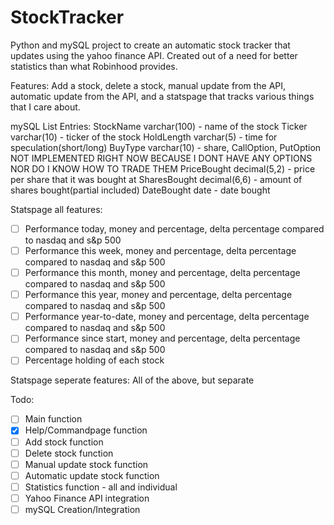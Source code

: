 # StockTracker

Python and mySQL project to create an automatic stock tracker that updates using the yahoo finance API. Created out of a need for better statistics than what Robinhood provides. 

Features:
Add a stock, delete a stock, manual update from the API, automatic update from the API, and a statspage that tracks various things that I care about. 

mySQL List Entries:
StockName varchar(100) - name of the stock
Ticker varchar(10) - ticker of the stock
HoldLength varchar(5) - time for speculation(short/long)
BuyType varchar(10) - share, CallOption, PutOption NOT IMPLEMENTED RIGHT NOW BECAUSE I DONT HAVE ANY OPTIONS NOR DO I KNOW HOW TO TRADE THEM
PriceBought decimal(5,2) - price per share that it was bought at
SharesBought decimal(6,6) - amount of shares bought(partial included)
DateBought date - date bought

Statspage all features: 
- [ ] Performance today, money and percentage, delta percentage compared to nasdaq and s&p 500
- [ ] Performance this week, money and percentage, delta percentage compared to nasdaq and s&p 500
- [ ] Performance this month, money and percentage, delta percentage compared to nasdaq and s&p 500
- [ ] Performance this year, money and percentage, delta percentage compared to nasdaq and s&p 500
- [ ] Performance year-to-date, money and percentage, delta percentage compared to nasdaq and s&p 500
- [ ] Performance since start, money and percentage, delta percentage compared to nasdaq and s&p 500
- [ ] Percentage holding of each stock

Statspage seperate features: 
All of the above, but separate

Todo:
- [ ] Main function
- [X] Help/Commandpage function
- [ ] Add stock function
- [ ] Delete stock function
- [ ] Manual update stock function
- [ ] Automatic update stock function
- [ ] Statistics function - all and individual
- [ ] Yahoo Finance API integration
- [ ] mySQL Creation/Integration

